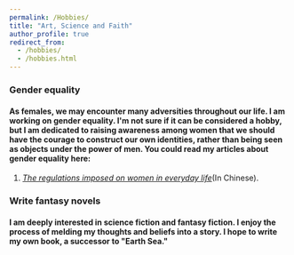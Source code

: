 ```yaml
---
permalink: /Hobbies/
title: "Art, Science and Faith"
author_profile: true
redirect_from: 
  - /hobbies/
  - /hobbies.html
---
```



### Gender equality
#### As females, we may encounter many adversities throughout our life. I am working on gender equality. I'm not sure if it can be considered a hobby, but I am dedicated to raising awareness among women that we should have the courage to construct our own identities, rather than being seen as objects under the power of men. You could read my articles about gender equality here:

  1. [_The regulations imposed on women in everyday life_](https://www.notion.so/43fab7ee6d6a4bfb948c355d35deb298)(In Chinese).

### Write fantasy novels
#### I am deeply interested in science fiction and fantasy fiction. I enjoy the process of melding my thoughts and beliefs into a story. I hope to write my own book, a successor to "Earth Sea."

